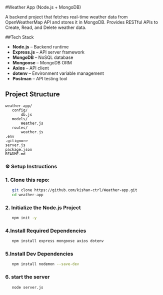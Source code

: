 #Weather App (Node.js + MongoDB)

A backend project that fetches real-time weather data from OpenWeatherMap API and stores it in MongoDB. Provides RESTful APIs to Create, Read, and Delete weather data.

##Tech Stack

- **Node.js** – Backend runtime
- **Express.js** – API server framework
- **MongoDB** – NoSQL database
- **Mongoose** – MongoDB ORM
- **Axios** – API client
- **dotenv** – Environment variable management
- **Postman** – API testing tool

## Project Structure

```
weather-app/
   config/
       db.js
   models/
       Weather.js
   routes/
       weather.js
.env
.gitignore
server.js
package.json
README.md
```


### ⚙️ Setup Instructions

### 1. Clone this repo:

```bash
   git clone https://github.com/kishan-ctrl/Weather-app.git
   cd weather-app 
```
### 2. Initialize the Node.js Project
```bash
   npm init -y
```

### 4.Install Required Dependencies
```bash
   npm install express mongoose axios dotenv
```
### 5.Install Dev Dependencies
```bash
   npm install nodemon --save-dev
```
### 6. start the server  

```bash
   node server.js
```





